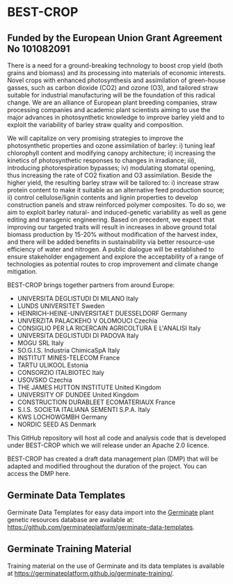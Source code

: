 # BEST-CROP 

## Funded by the European Union Grant Agreement No 101082091 

There is a need for a ground-breaking technology to boost crop yield (both grains and biomass) and its processing into materials of economic interests. Novel crops with enhanced photosynthesis and assimilation of green-house gasses, such as carbon dioxide (CO2) and ozone (O3), and tailored straw suitable for industrial manufacturing will be the foundation of this radical change. We are an alliance of European plant breeding companies, straw processing companies and academic plant scientists aiming to use the major advances in photosynthetic knowledge to improve barley yield and to exploit the variability of barley straw quality and composition.

We will capitalize on very promising strategies to improve the photosynthetic properties and ozone assimilation of barley: i) tuning leaf chlorophyll content and modifying canopy architecture; ii) increasing the kinetics of photosynthetic responses to changes in irradiance; iii), introducing photorespiration bypasses; iv) modulating stomatal opening, thus increasing the rate of CO2 fixation and O3 assimilation. Beside the higher yield, the resulting barley straw will be tailored to: i) increase straw protein content to make it suitable as an alternative feed production source; ii) control cellulose/lignin contents and lignin properties to develop construction panels and straw reinforced polymer composites. To do so, we aim to exploit barley natural- and induced-genetic variability as well as gene editing and transgenic engineering. Based on precedent, we expect that improving our targeted traits will result in increases in above ground total biomass production by 15-20% without modification of the harvest index, and there will be added benefits in
sustainability via better resource-use efficiency of water and nitrogen. A public dialogue will be established to ensure stakeholder engagement and explore the acceptability of a range of technologies as potential routes to crop improvement and climate change mitigation.

BEST-CROP brings together partners from around Europe:
- UNIVERSITA DEGLISTUDI DI MILANO Italy
- LUNDS UNIVERSITET Sweden
- HEINRICH-HEINE-UNIVERSITAET DUESSELDORF Germany
- UNIVERZITA PALACKEHO V OLOMOUCI Czechia
- CONSIGLIO PER LA RICERCAIN AGRICOLTURA  E L'ANALISI Italy
- UNIVERSITA DEGLISTUDI DI PADOVA Italy
- MOGU SRL Italy
- SO.G.I.S. Industria ChimicaSpA Italy
- INSTITUT MINES-TELECOM France
- TARTU ULIKOOL Estonia
- CONSORZIO ITALBIOTEC Italy
- USOVSKO Czechia
- THE JAMES HUTTON INSTITUTE United Kingdom
- UNIVERSITY OF DUNDEE United Kingdom
- CONSTRUCTION DURABLEET ECOMATERIAUX France
- S.I.S. SOCIETA ITALIANA  SEMENTI S.P.A. Italy
- KWS LOCHOWGMBH Germany
- NORDIC  SEED AS Denmark

This GitHub repository will host all code and analysis code that is developed under BEST-CROP which we will release under an Apache 2.0 licence.

BEST-CROP has created a draft data management plan (DMP) that will be adapted and modified throughout the duration of the project. You can access the DMP here.

## Germinate Data Templates

Germinate Data Templates for easy data import into the [Germinate](https://ics.hutton.ac.uk/get-germinate) plant genetic resources database are available at: https://github.com/germinateplatform/germinate-data-templates.

## Germinate Training Material

Training material on the use of Germinate and its data templates is available at https://germinateplatform.github.io/germinate-training/.
